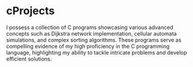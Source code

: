 # cProjects
I possess a collection of C programs showcasing various advanced concepts such as Dijkstra network implementation, cellular automata simulations, and complex sorting algorithms. These programs serve as compelling evidence of my high proficiency in the C programming language, highlighting my ability to tackle intricate problems and develop efficient solutions.
